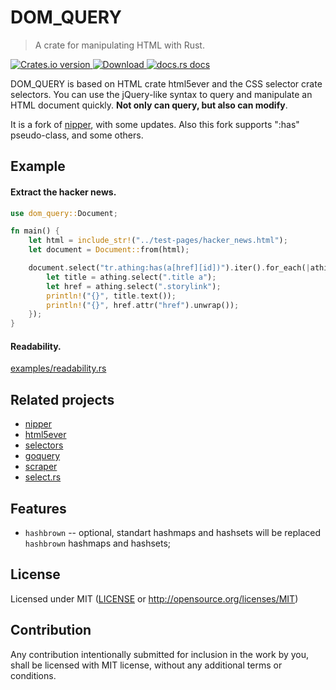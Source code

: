 
# DOM_QUERY

> A crate for manipulating HTML with Rust.

<div>
  <!-- Crates version -->
  <a href="https://crates.io/crates/dom_query">
    <img src="https://img.shields.io/crates/v/dom_query.svg?style=flat-square"
    alt="Crates.io version" />
  </a>
  <!-- Downloads -->
  <a href="https://crates.io/crates/dom_query">
    <img src="https://img.shields.io/crates/d/dom_query.svg?style=flat-square"
      alt="Download" />
  </a>
  <!-- docs.rs docs -->
  <a href="https://docs.rs/dom_query">
    <img src="https://img.shields.io/badge/docs-latest-blue.svg?style=flat-square"
      alt="docs.rs docs" />
  </a>
</div>


DOM_QUERY is based on HTML crate html5ever and the CSS selector crate selectors. You can use the jQuery-like syntax to query and manipulate an HTML document quickly. **Not only can query, but also can modify**.

It is a fork of [nipper](https://crates.io/crates/nipper), with some updates. Also this fork supports ":has" pseudo-class, and some others.

## Example

#### Extract the hacker news.

```rust
use dom_query::Document;

fn main() {
    let html = include_str!("../test-pages/hacker_news.html");
    let document = Document::from(html);

    document.select("tr.athing:has(a[href][id])").iter().for_each(|athing| {
        let title = athing.select(".title a");
        let href = athing.select(".storylink");
        println!("{}", title.text());
        println!("{}", href.attr("href").unwrap());
    });
}
```

#### Readability. 
[examples/readability.rs](./examples/readability.rs)

## Related projects

* [nipper](https://crates.io/crates/nipper)
* [html5ever](https://crates.io/crates/html5ever)
* [selectors](https://crates.io/crates/selectors)
* [goquery](https://godoc.org/github.com/PuerkitoBio/goquery)
* [scraper](https://crates.io/crates/scraper)
* [select.rs](https://crates.io/crates/select)


## Features

- `hashbrown` -- optional, standart hashmaps and hashsets will be replaced `hashbrown` hashmaps and hashsets;

## License

Licensed under MIT ([LICENSE](LICENSE) or http://opensource.org/licenses/MIT)


## Contribution

Any contribution intentionally submitted for inclusion in the work by you, shall be
licensed with MIT license, without any additional terms or conditions.
